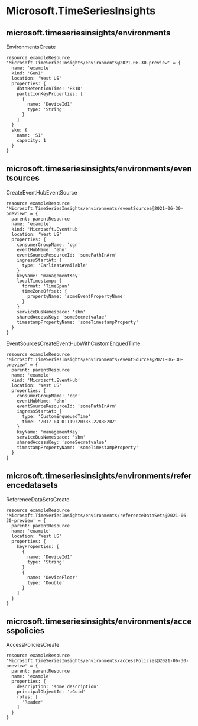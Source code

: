 # Microsoft.TimeSeriesInsights

## microsoft.timeseriesinsights/environments

EnvironmentsCreate
```bicep
resource exampleResource 'Microsoft.TimeSeriesInsights/environments@2021-06-30-preview' = {
  name: 'example'
  kind: 'Gen1'
  location: 'West US'
  properties: {
    dataRetentionTime: 'P31D'
    partitionKeyProperties: [
      {
        name: 'DeviceId1'
        type: 'String'
      }
    ]
  }
  sku: {
    name: 'S1'
    capacity: 1
  }
}
```

## microsoft.timeseriesinsights/environments/eventsources

CreateEventHubEventSource
```bicep
resource exampleResource 'Microsoft.TimeSeriesInsights/environments/eventSources@2021-06-30-preview' = {
  parent: parentResource 
  name: 'example'
  kind: 'Microsoft.EventHub'
  location: 'West US'
  properties: {
    consumerGroupName: 'cgn'
    eventHubName: 'ehn'
    eventSourceResourceId: 'somePathInArm'
    ingressStartAt: {
      type: 'EarliestAvailable'
    }
    keyName: 'managementKey'
    localTimestamp: {
      format: 'TimeSpan'
      timeZoneOffset: {
        propertyName: 'someEventPropertyName'
      }
    }
    serviceBusNamespace: 'sbn'
    sharedAccessKey: 'someSecretvalue'
    timestampPropertyName: 'someTimestampProperty'
  }
}
```

EventSourcesCreateEventHubWithCustomEnquedTime
```bicep
resource exampleResource 'Microsoft.TimeSeriesInsights/environments/eventSources@2021-06-30-preview' = {
  parent: parentResource 
  name: 'example'
  kind: 'Microsoft.EventHub'
  location: 'West US'
  properties: {
    consumerGroupName: 'cgn'
    eventHubName: 'ehn'
    eventSourceResourceId: 'somePathInArm'
    ingressStartAt: {
      type: 'CustomEnqueuedTime'
      time: '2017-04-01T19:20:33.2288820Z'
    }
    keyName: 'managementKey'
    serviceBusNamespace: 'sbn'
    sharedAccessKey: 'someSecretvalue'
    timestampPropertyName: 'someTimestampProperty'
  }
}
```

## microsoft.timeseriesinsights/environments/referencedatasets

ReferenceDataSetsCreate
```bicep
resource exampleResource 'Microsoft.TimeSeriesInsights/environments/referenceDataSets@2021-06-30-preview' = {
  parent: parentResource 
  name: 'example'
  location: 'West US'
  properties: {
    keyProperties: [
      {
        name: 'DeviceId1'
        type: 'String'
      }
      {
        name: 'DeviceFloor'
        type: 'Double'
      }
    ]
  }
}
```

## microsoft.timeseriesinsights/environments/accesspolicies

AccessPoliciesCreate
```bicep
resource exampleResource 'Microsoft.TimeSeriesInsights/environments/accessPolicies@2021-06-30-preview' = {
  parent: parentResource 
  name: 'example'
  properties: {
    description: 'some description'
    principalObjectId: 'aGuid'
    roles: [
      'Reader'
    ]
  }
}
```
